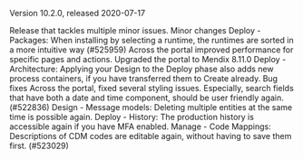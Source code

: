 Version 10.2.0, released 2020-07-17

Release that tackles multiple minor issues.
Minor changes
Deploy - Packages: When installing by selecting a runtime, the runtimes are sorted in a more intuitive way (#525959)
Across the portal improved performance for specific pages and actions.
Upgraded the portal to Mendix 8.11.0
Deploy - Architecture: Applying your Design to the Deploy phase also adds new process containers, if you have transferred them to Create already.
Bug fixes
Across the portal, fixed several styling issues. Especially, search fields that have both a date and time component, should be user friendly again. (#522836)
Design - Message models: Deleting multiple entities at the same time is possible again.
Deploy - History: The production history is accessible again if you have MFA enabled.
Manage - Code Mappings: Descriptions of CDM codes are editable again, without having to save them first. (#523029)
